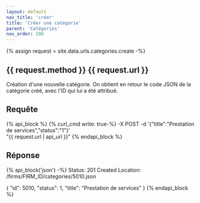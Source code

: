 ```yaml
---
layout: default
nav_title: 'créer'
title: 'Créer une catégorie'
parent: 'Catégories'
nav_order: 200
---
```

{% assign request = site.data.urls.categories.create -%}
## {{ request.method }} {{ request.url }}

Création d'une nouvelle catégorie. On obtient en retour le code JSON de la catégorie créé, avec l'ID qui lui a été attribué.

## Requête

{% api_block %}
{% curl_cmd write: true-%}
-X POST -d '{"title":"Prestation de services","status":"1"}' \
"{{ request.url | api_url }}"
{% endapi_block %}

## Réponse

{% api_block('json') -%}
Status: 201 Created
Location: /firms/FIRM_ID/categories/5010.json

{
  "id": 5010,
  "status": 1,
  "title": "Prestation de services"
}
{% endapi_block %}
